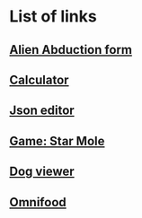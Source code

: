 # List of links

## [**Alien Abduction form**](https://udhavmohata.github.io/alienabduction/index.html)
## [**Calculator**](https://udhavmohata.github.io/calculator/index.html)
## [**Json editor**](https://udhavmohata.github.io/jsoneditor/index.html)
## [**Game: Star Mole**](https://udhavmohata.github.io/mole-game/index.html)
## [**Dog viewer**](https://udhavmohata.github.io/dog-app/index.html)
## [**Omnifood**](https://udhavmohata.github.io/Omnifood/index.html)
